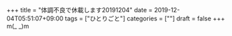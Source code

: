 +++
title = "体調不良で休載します20191204"
date = 2019-12-04T05:51:07+09:00
tags = ["ひとりごと"]
categories = [""]
draft = false
+++
m(_ _)m
